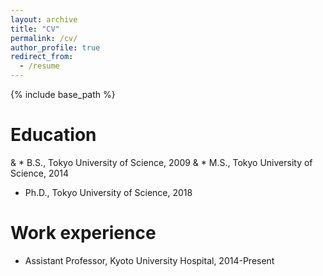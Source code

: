 ```yaml
---
layout: archive
title: "CV"
permalink: /cv/
author_profile: true
redirect_from:
  - /resume
---
```


{% include base_path %}

Education
======
& * B.S., Tokyo University of Science, 2009
& * M.S., Tokyo University of Science, 2014
* Ph.D., Tokyo University of Science, 2018

Work experience
======
* Assistant Professor, Kyoto University Hospital, 2014-Present
 
